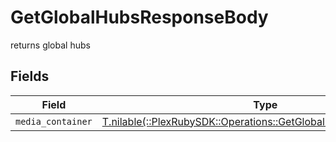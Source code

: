 # GetGlobalHubsResponseBody

returns global hubs


## Fields

| Field                                                                                                                       | Type                                                                                                                        | Required                                                                                                                    | Description                                                                                                                 |
| --------------------------------------------------------------------------------------------------------------------------- | --------------------------------------------------------------------------------------------------------------------------- | --------------------------------------------------------------------------------------------------------------------------- | --------------------------------------------------------------------------------------------------------------------------- |
| `media_container`                                                                                                           | [T.nilable(::PlexRubySDK::Operations::GetGlobalHubsMediaContainer)](../../models/operations/getglobalhubsmediacontainer.md) | :heavy_minus_sign:                                                                                                          | N/A                                                                                                                         |